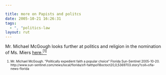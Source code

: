 ```yaml
---

title: more on Papists and politcs
date: 2005-10-21 16:26:31
tags:
  - ", "politics-law
layout: rut
---
```


<p>Mr. Michael McGough looks further at politics and religion in the nomination of Ms. Miers <a href="http://www.sun-sentinel.com/news/local/florida/sfl-faithpol18octoct20,0,5369703.story?coll=sfla-news-florida" title="Politically expedient faith a popular choice">here.<sup>[1]</sup></a></p>  <font size="-2"> <ol> <li>Mr. Michael McGough.  "Politically expedient faith a popular choice" Florida Sun-Sentinel 2005-10-20. http://www.sun-sentinel.com/news/local/florida/sfl-faithpol18octoct20,0,5369703.story?coll=sfla-news-florida </li> </ol> </font>

